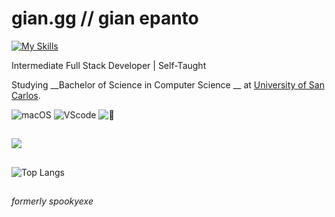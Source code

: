 # gian.gg // gian epanto
[![My Skills](https://skillicons.dev/icons?i=html,css,js,mongo,express,react,nodejs,tailwindcss,bootstrap,php,mysql,arduino,python,c,figma)](https://skillicons.dev)


Intermediate Full Stack Developer | Self-Taught

Studying __Bachelor of Science in Computer Science __ at [University of San Carlos](https://usc.edu.ph/).

![macOS](https://img.shields.io/badge/MacOS--white?style=for-the-badge) ![VScode](https://img.shields.io/badge/VS_Code-VS-blue?style=for-the-badge) ![🦉](https://img.shields.io/badge/currently_working_on-commission-violet?style=for-the-badge)


##

![](https://discord.c99.nl/widget/theme-4/695491063946674236.png)
##
![Top Langs](https://github-readme-stats.vercel.app/api/top-langs/?username=gian-gg&layout=compact)

##
_formerly spookyexe_
